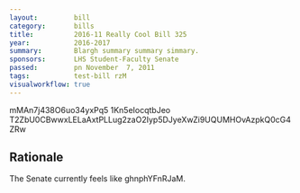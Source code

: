 ```yaml
---
layout:         bill
category:       bills
title:          2016-11 Really Cool Bill 325
year:           2016-2017
summary:        Blargh summary summary simmary.
sponsors:       LHS Student-Faculty Senate
passed:         pn November  7, 2011
tags:           test-bill rzM
visualworkflow: true
---
```



mMAn7j438O6uo34yxPq5 1Kn5eIocqtbJeo T2ZbU0CBwwxLELaAxtPLLug2zaO2Iyp5DJyeXwZi9UQUMHOvAzpkQ0cG4ZRw 




Rationale
---------
The Senate currently feels like ghnphYFnRJaM.
